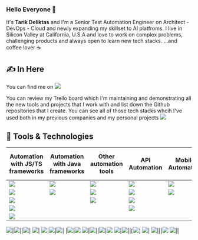 ### Hello Everyone 👋

It's **Tarik Deliktas** and I'm a Senior Test Automation Engineer on Architect - DevOps - Cloud and newly expanding my skillset to AI platfroms. 
I live in Silicon Valley at California, U.S.A and love to work on complex problems, challenging products and always open to learn new tech stacks. 
...and coffee lover ☕

## &#x270d; In Here

You can find me on [![](https://img.shields.io/badge/LinkedIn-blue)](https://www.linkedin.com/in/tarik-deliktas/)

You can review my Trello board which I'm maintaining and demonstrating all the new tools and projects that I work with and list down the Github repositories that I create. You can see all of those tech stacks whcih I've used both in my previous companies and my personal projects
[![](https://img.shields.io/badge/Trello-Board-blueviolet)](https://trello.com/b/x5xMuoWY/tarik-deliktas) 


## 🔧 Tools & Technologies

Automation with JS/TS frameworks|Automation with Java frameworks|Other automation tools|API Automation|Mobile Automation|CI/CD Tools / Cloud Platfrom
----|----|----|----|----|----
![](https://img.shields.io/badge/Cypress-CucumberTS-informational?style=flat&color=2bbc8a)|![](https://img.shields.io/badge/Playwright-Cucumber-informational?style=flat&color=blue)|![](https://img.shields.io/badge/Selenium-Python-informational?style=flat&color=blueviolet)|![](https://img.shields.io/badge/Jmeter-Java-informational?style=flat&color=ff69b4)|![](https://img.shields.io/badge/Appium-Javascript-informational?style=flat&color=yellow)|![](https://img.shields.io/badge/Cypress-GitHubActions-informational?style=flat&color=yellowgreen)|
![](https://img.shields.io/badge/Cypress-Mocha-informational?style=flat&color=2bbc8a)|![](https://img.shields.io/badge/Selenium-Cucumber-informational?style=flat&color=blue)|![](https://img.shields.io/badge/Selenium-Robot-informational?style=flat&color=yellow)|![](https://img.shields.io/badge/RestAssured-Java-informational?style=flat&color=blue)|![](https://img.shields.io/badge/XCUITest-Swift-informational?style=flat&color=purple)||![](https://img.shields.io/badge/Playwright-GitHubActions-informational?style=flat&color=yellowgreen)|
![](https://img.shields.io/badge/Playwright-CucamberJS-informational?style=flat&color=2bbc8a)||![](https://img.shields.io/badge/Playwright-Robot-informational?style=flat&color=yellow)|![](https://img.shields.io/badge/SoapUI-informational?style=flat&color=yellowgreen)||![](https://img.shields.io/badge/Playwright-Azure-informational?style=flat&color=yellowgreen)|
![](https://img.shields.io/badge/WebDriverIO-Mocha-informational?style=flat&color=2bbc8a)|||![](https://img.shields.io/badge/RequestModule-Pytest-informational?style=flat&color=yellow)||![](https://img.shields.io/badge/QCWare-CircleCI-informational?style=flat&color=yellowgreen)|
![](https://img.shields.io/badge/TestCafe-BDD-informational?style=flat&color=2bbc8a)|





![](https://img.shields.io/badge/Playwright-CucamberJS-informational?style=flat&color=2bbc8a)|![](https://img.shields.io/badge/Selenium-TesNG-informational?style=flat&color=blue)||![](https://img.shields.io/badge/Espresso-Java-informational?style=flat&color=blue)|
![](https://img.shields.io/badge/TestComplete-informational?style=flat&color=yellowgreen)|
![](https://img.shields.io/badge/Jbehave-Serenity-informational?style=flat&color=blue)|![](https://img.shields.io/badge/RestSharp-Specflow-informational?style=flat&color=blueviolet)|![](https://img.shields.io/badge/CITS-informational?style=flat&color=yellowgreen)|
|![](https://img.shields.io/badge/Gatling-Scala-informational?style=flat&color=ff69b4)|![](https://img.shields.io/badge/TestProject-informational?style=flat&color=yellowgreen)
![](https://img.shields.io/badge/Cypress-Mocha-informational?style=flat&color=2bbc8a)|![](https://img.shields.io/badge/Java-Galen-informational?style=flat&color=blue)||![](https://img.shields.io/badge/RequestModule-Mocha-informational?style=flat&color=2bbc8a)|![](https://img.shields.io/badge/Tosca-informational?style=flat&color=yellowgreen)
![](https://img.shields.io/badge/Protractor-Jasmine-informational?style=flat&color=2bbc8a)|![](https://img.shields.io/badge/Java-Applitools-informational?style=flat&color=blue)||[![](https://img.shields.io/badge/Postman-Newman-informational?style=flat&color=yellowgreen)]
![](https://img.shields.io/badge/JMeter-Java-informational?style=flat&color=blue)|
![](https://img.shields.io/badge/NighwatchJS-BDD-informational?style=flat&color=2bbc8a)|||![](https://img.shields.io/badge/CitrusFramework-Java-informational?style=flat&color=blue)
![](https://img.shields.io/badge/TestCafe-BDD-informational?style=flat&color=2bbc8a)||
